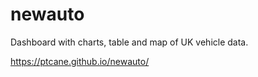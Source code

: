 # newauto
Dashboard with charts, table and map of UK vehicle data.

https://ptcane.github.io/newauto/
